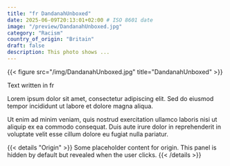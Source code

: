 ```yaml
---
title: "fr DandanahUnboxed"
date: 2025-06-09T20:13:01+02:00 # ISO 8601 date
image: "/preview/DandanahUnboxed.jpg"
category: "Racism"
country_of_origin: "Britain"
draft: false
description: This photo shows ...
---
```


{{< figure src="/img/DandanahUnboxed.jpg" title="DandanahUnboxed" >}}

Text written in fr

Lorem ipsum dolor sit amet, consectetur adipiscing elit. Sed do eiusmod tempor incididunt ut labore et dolore magna aliqua.

Ut enim ad minim veniam, quis nostrud exercitation ullamco laboris nisi ut aliquip ex ea commodo consequat. Duis aute irure dolor in reprehenderit in voluptate velit esse cillum dolore eu fugiat nulla pariatur.


{{< details "Origin" >}}
Some placeholder content for origin. This panel is hidden by default but revealed when the user clicks.
{{< /details >}}

